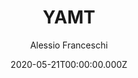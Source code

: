 ---
title: YAMT
github: https://github.com/PandaSekh/Jekyll-YAMT
demo: https://yamt.netlify.app/
author: Alessio Franceschi
date: 2020-05-21T00:00:00.000Z
ssg:
  - Jekyll
cms:
  - Markdown
description: YAMT is a minimal Jekyll theme focused on simplicity and ease-of-use.
draft: true
publish_date: '2020-05-12T19:18:18Z'
update_date: '2021-02-27T12:36:58Z'
github_star: 69
github_fork: 78
---